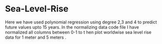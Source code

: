 # Sea-Level-Rise
Here we have used polynomial regression using degree 2,3 and 4 to predict future values upto 15 years. In the normalizing data code file I have normalized 
all columns between 0-1 to t hen plot worldwise sea level rise data for 1 meter and 5 meters .
